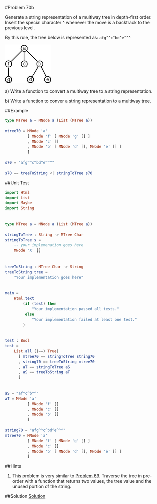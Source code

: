 #Problem 70b

Generate a string representation of a multiway tree in depth-first order. Insert the special character ^ whenever the move is a backtrack to the previous level.

By this rule, the tree below is represented as: ```afg^^c^bd^e^^^```

![](../i/p70.gif)

a) Write a function to convert a multiway tree to a string representation.

b) Write a function to conver a string representation to a multiway tree. 

##Example
```elm
type MTree a = MNode a (List (MTree a))

mtree70 = MNode 'a' 
          [ MNode 'f' [ MNode 'g' [] ]
          , MNode 'c' []
          , MNode 'b' [ MNode 'd' [], MNode 'e' [] ]
          ]

s70 = "afg^^c^bd^e^^^"

s70 == treeToString <| stringToTree s70
```
   
##Unit Test
```elm
import Html
import List
import Maybe
import String


type MTree a = MNode a (List (MTree a))

stringToTree : String -> MTree Char
stringToTree s =
    -- your implemenation goes here
    MNode 'X' []
        
        
treeToString : MTree Char -> String
treeToString tree =
    "Your implementation goes here"


main =
    Html.text
        (if (test) then
            "Your implementation passed all tests."
         else
            "Your implementation failed at least one test."
        )


test : Bool
test =
    List.all ((==) True)
      [ mtree70 == stringToTree string70
      , string70 == treeToString mtree70
      , aT == stringToTree aS
      , aS == treeToString aT
      ]


aS = "af^c^b^^"
aT = MNode 'a' 
          [ MNode 'f' [] 
          , MNode 'c' []
          , MNode 'b' []
          ]
          
string70 = "afg^^c^bd^e^^^"
mtree70 = MNode 'a' 
          [ MNode 'f' [ MNode 'g' [] ]
          , MNode 'c' []
          , MNode 'b' [ MNode 'd' [], MNode 'e' [] ]
          ]
```

##Hints
1. This problem is very similar to [Problem 69](p69.md).  Traverse the tree in pre-order with a function that returns two values, the tree value and the unused portion of the string. 


##Solution
[Solution](../s/s70.md)